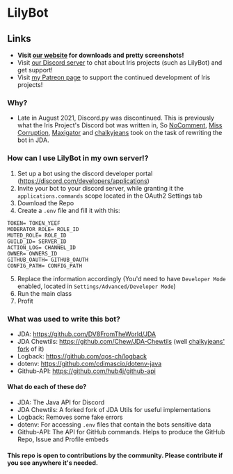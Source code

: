 # LilyBot

## Links
* **Visit [our website](https://irisshaders.net) for downloads and pretty screenshots!**
* Visit [our Discord server](https://discord.gg/jQJnav2jPu) to chat about Iris projects (such as LilyBot) and get support!
* Visit [my Patreon page](https://www.patreon.com/coderbot) to support the continued development of Iris projects!

### Why?
* Late in August 2021, Discord.py was discontinued. This is previously what the Iris Project's Discord bot was written in, So [NoComment](https://github.com/NoComment1105), [Miss Corruption](https://github.com/Miss-Corruption), [Maxigator](https://github.com/Maxigator) and [chalkyjeans](https://github.com/chalkyjeans) took on the task of rewriting the bot in JDA.

### How can I use LilyBot in my own server!?
1. Set up a bot using the discord developer portal (https://discord.com/developers/applications)
2. Invite your bot to your discord server, while granting it the `applications.commands` scope located in the OAuth2 Settings tab	
3. Download the Repo
4. Create a `.env` file and fill it with this:
```
TOKEN= TOKEN_YEEF
MODERATOR_ROLE= ROLE_ID
MUTED_ROLE= ROLE_ID
GUILD_ID= SERVER_ID
ACTION_LOG= CHANNEL_ID
OWNER= OWNERS_ID
GITHUB_OAUTH= GITHUB_OAUTH
CONFIG_PATH= CONFIG_PATH
```
5. Replace the information accordingly (You'd need to have `Developer Mode` enabled, located in `Settings/Advanced/Developer Mode`)
6. Run the main class
7. Profit

### What was used to write this bot?
* JDA: https://github.com/DV8FromTheWorld/JDA
* JDA Chewtils: https://github.com/Chew/JDA-Chewtils (well [chalkyjeans' fork](https://github.com/chalkyjeans/JDA-Chewtils) of it)
* Logback: https://github.com/qos-ch/logback
* dotenv: https://github.com/cdimascio/dotenv-java
* Github-API: https://github.com/hub4j/github-api

#### What do each of these do?
* JDA: The Java API for Discord
* JDA Chewtils: A forked fork of JDA Utils for useful implementations
* Logback: Removes some fake errors
* dotenv: For accessing `.env` files that contain the bots sensitive data
* Github-API: The API for GitHub commands. Helps to produce the GitHub Repo, Issue and Profile embeds

#### This repo is open to contributions by the community. Please contribute if you see anywhere it's needed.
